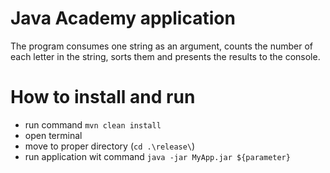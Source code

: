 # Java Academy application

The program consumes one string as an argument, counts the number
of each letter in the string, sorts them and presents the results to the console.


# How to install and run

- run command `mvn clean install`
- open terminal
- move to proper directory (`cd .\release\`)
- run application wit command `java -jar MyApp.jar ${parameter}` 
 